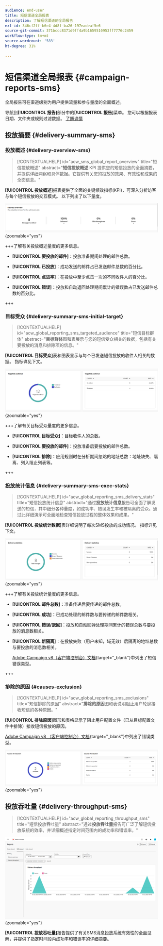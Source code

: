 ```yaml
---
audience: end-user
title: 短信渠道全局报表
description: 了解短信渠道的全局报告
exl-id: 346cf2ff-b6e4-4d8f-ba26-197eadeaf5e6
source-git-commit: 371bccc8371d9ff4a9b1659510953ff7776c2459
workflow-type: tm+mt
source-wordcount: '583'
ht-degree: 31%

---
```


# 短信渠道全局报表 {#campaign-reports-sms}

全局报告可在渠道级别为用户提供流量和参与量度的全面概述。

导航到&#x200B;**[!UICONTROL 报告]**&#x200B;部分中的&#x200B;**[!UICONTROL 报告]**&#x200B;菜单。 您可以根据报表日期、文件夹或规则过滤数据。 [了解详情](global-reports.md)

## 投放摘要 {#delivery-summary-sms}

### 投放概述 {#delivery-overview-sms}

>[!CONTEXTUALHELP]
>id="acw_sms_global_report_overview"
>title="短信投放概述"
>abstract="**短信投放概述** KPI 提供您的短信投放的全面摘要，并提供详细洞察和具体数据。它提供有关您的投放的效果、有效性和成果的全面信息。"

**[!UICONTROL 投放概述]**&#x200B;报表提供了全面的关键绩效指标(KPI)，可深入分析访客与每个短信投放的交互模式。 以下列出了以下量度。

![](assets/global_report_sms_delivery_overview.png){zoomable="yes"}

+++了解有关投放概述量度的更多信息。

* **[!UICONTROL 要投放的邮件]**：投放准备期间处理的邮件总数。

* **[!UICONTROL 已投放]**：成功发送的邮件占已发送邮件总数的百分比。

* **[!UICONTROL 点进率]**：在投放中至少点击一次的不同收件人的百分比。

* **[!UICONTROL 错误]**：投放和自动返回处理期间累计的错误数占已发送邮件总数的百分比。

+++

### 目标受众 {#delivery-summary-sms-initial-target}

>[!CONTEXTUALHELP]
>id="acw_global_reporting_sms_targeted_audience"
>title="短信目标群体"
>abstract="**目标群体**&#x200B;图和表展示与您的短信受众相关的数据，包括有关要投放的消息和排除项的信息。"

**[!UICONTROL 目标受众]**&#x200B;表和图表显示与每个已发送短信投放的收件人相关的数据。 指标详见下文。

![](assets/global_report_sms_targeted_audience.png){zoomable="yes"}

+++了解有关目标受众量度的更多信息。

* **[!UICONTROL 目标受众]**：目标收件人的总数。

* **[!UICONTROL 要投放的邮件]**：投放准备后要投放的邮件总数。

* **[!UICONTROL 排除]**：应用规则时在分析期间忽略的地址总数：地址缺失、隔离、列入阻止列表等。

+++

### 投放统计信息 {#delivery-summary-sms-exec-stats}

>[!CONTEXTUALHELP]
>id="acw_global_reporting_sms_delivery_stats"
>title="短信投放统计信息"
>abstract="通过&#x200B;**投放统计信息**&#x200B;报告可全面了解发送的短信，其中细分各种量度，如成功率、错误发生率和被隔离的受众。通过此详细演示可全面地检查短信投放过程的整体效果和成果。"

**[!UICONTROL 投放统计数据]**&#x200B;表详细说明了每次SMS投放的成功情况。 指标详见下文。

![](assets/global_report_sms_delivery_statistics.png){zoomable="yes"}

+++了解有关投放统计量度的更多信息。

* **[!UICONTROL 邮件总数]**：准备传递后要传递的邮件总数。

* **[!UICONTROL 成功]**：已成功处理的邮件数与要传递的邮件数相关。

* **[!UICONTROL 错误/退回]**：投放和自动回弹处理期间累计的错误总数与要投放的消息数相关。

* **[!UICONTROL 新隔离]**：在投放失败（用户未知，域无效）后隔离的地址总数与要投放的消息数相关。

  [Adobe Campaign v8（客户端控制台）文档](https://experienceleague.adobe.com/docs/campaign/campaign-v8/send/failures/delivery-failures.html#sms-quarantines){target="_blank"}中列出了短信错误类型。

+++

### 排除的原因 {#causes-exclusion}

>[!CONTEXTUALHELP]
>id="acw_global_reporting_sms_exclusions"
>title="短信排除的原因"
>abstract="**排除的原因**&#x200B;图和表说明阻止用户轮廓接收短信的各种原因。"

**[!UICONTROL 排除原因]**&#x200B;图形和表格显示了阻止用户配置文件（已从目标配置文件中排除）接收短信投放的原因。

[Adobe Campaign v8 （客户端控制台）文档](https://experienceleague.adobe.com/docs/campaign/campaign-v8/send/failures/delivery-failures.html#email-error-types){target="_blank"}中列出了错误类型。

![](assets/global_report_sms_causes_exclusion.png){zoomable="yes"}

## 投放吞吐量 {#delivery-throughput-sms}

>[!CONTEXTUALHELP]
>id="acw_global_reporting_throughput_sms"
>title="短信投放吞吐量"
>abstract="通过&#x200B;**投放吞吐量**&#x200B;报告可广泛了解短信投放系统的效率，并详细概述指定时间范围内的成功率和错误率。"

![](assets/global_report_sms_delivery_throughput.png){zoomable="yes"}

**[!UICONTROL 投放吞吐量]**&#x200B;报告提供了有关SMS消息投放系统有效性的全面见解，并提供了指定时间段内成功率和错误率的详细摘要。
